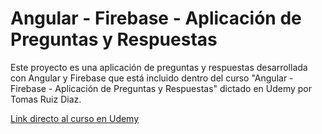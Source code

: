 # **Angular - Firebase - Aplicación de Preguntas y Respuestas**

Este proyecto es una aplicación de preguntas y respuestas desarrollada con Angular y Firebase que está incluido dentro del curso "Angular - Firebase - Aplicación de Preguntas y Respuestas" dictado en Udemy por Tomas Ruiz Diaz.

<a href="https://www.udemy.com/course/angular-firebase/">Link directo al curso en Udemy</a>
